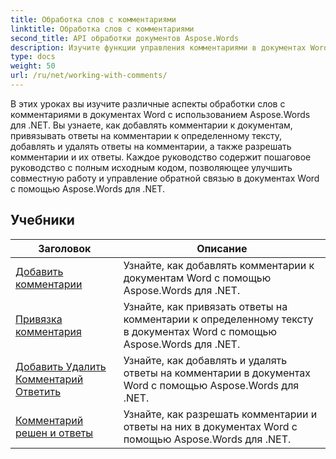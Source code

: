 ```yaml
---
title: Обработка слов с комментариями
linktitle: Обработка слов с комментариями
second_title: API обработки документов Aspose.Words
description: Изучите функции управления комментариями в документах Word с помощью Aspose.Words для .NET. Узнайте, как добавлять, удалять, искать и форматировать комментарии, используя пошаговые руководства.
type: docs
weight: 50
url: /ru/net/working-with-comments/
---
```


В этих уроках вы изучите различные аспекты обработки слов с комментариями в документах Word с использованием Aspose.Words для .NET. Вы узнаете, как добавлять комментарии к документам, привязывать ответы на комментарии к определенному тексту, добавлять и удалять ответы на комментарии, а также разрешать комментарии и их ответы. Каждое руководство содержит пошаговое руководство с полным исходным кодом, позволяющее улучшить совместную работу и управление обратной связью в документах Word с помощью Aspose.Words для .NET.

 ## Учебники
| Заголовок | Описание |
| --- | --- |
| [Добавить комментарии](./add-comments/) | Узнайте, как добавлять комментарии к документам Word с помощью Aspose.Words для .NET. |
| [Привязка комментария](./anchor-comment/) | Узнайте, как привязать ответы на комментарии к определенному тексту в документах Word с помощью Aspose.Words для .NET. |
| [Добавить Удалить Комментарий Ответить](./add-remove-comment-reply/) | Узнайте, как добавлять и удалять ответы на комментарии в документах Word с помощью Aspose.Words для .NET. |
| [Комментарий решен и ответы](./comment-resolved-and-replies/) | Узнайте, как разрешать комментарии и ответы на них в документах Word с помощью Aspose.Words для .NET. |
